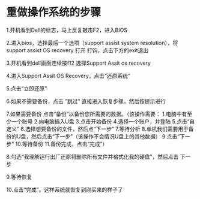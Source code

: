# 重做操作系统的步骤

1.开机看到Dell的标志，马上反复敲击F2，进入BIOS 

2.进入bios，选择最后一个选项（support assist system resolution），将support assist OS recovery 打开 打钩，点击下方的exit退出

3.开机看到dell画面连续按f12 选择Support Assit os recovery 

4.进入Support Assit OS Recovery，点击“还原系统” 

5.点击“立即还原” 

6.如果不需要备份，点击 ”跳过” 直接进入恢复步骤，然后按提示进行 

7.如果需要备份 点击“备份”以备份您所需要的数据。（该操作需要： 1.电脑中有至少一个账号 2.向电脑插入U盘 3.点击开始备份 4.选择一个账户，并登陆 5.点击“自定义” 6.选择想要备份的文件，然后点“下一步” 7.等待分析 8.单机我们需要用于备份的U盘，然后点击“下一步”（该操作不会情况U盘上的其他数据） 9.点击“下一步” 10.等待备份 11.备份完成，点击“完成”）

8.勾选“我理解运行出厂还原将删除所有文件并格式化我的硬盘”，然后点击 下一步

9.等待恢复

10.点击“完成”。这样系统就恢复到刚买来的样子了
